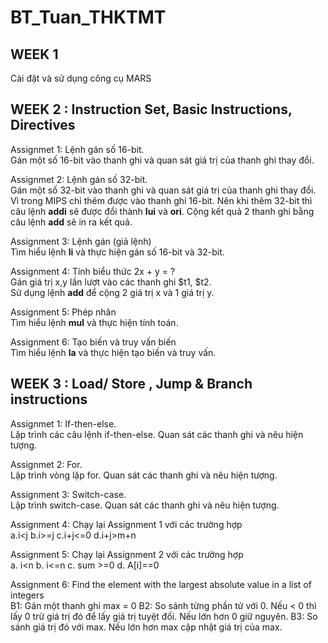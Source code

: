 # BT_Tuan_THKTMT

## WEEK 1
<p> Cài đặt và sử dụng công cụ MARS </p>

## WEEK 2 : Instruction Set, Basic Instructions, Directives
<p> Assignmet 1: Lệnh gán số 16-bit.<br>
  Gán một số 16-bit vào thanh ghi và quan sát giá trị của thanh ghi thay đổi.
</p>

<p> Assignmet 2: Lệnh gán số 32-bit.<br>
  Gán một số 32-bit vào thanh ghi và quan sát giá trị của thanh ghi thay đổi.<br>
  Vì trong MIPS chỉ thêm được vào thanh ghi 16-bit. Nên khi thêm 32-bit thì câu lệnh <b>addi</b> sẽ được đổi thành <b>lui</b> và <b>ori</b>. Cộng kết quả 2 thanh ghi bằng câu lệnh <b>add</b> sẽ in ra kết quả.
</p>

<p> Assignment 3: Lệnh gán (giả lệnh)<br>
  Tìm hiểu lệnh <b>li</b> và thực hiện gán số 16-bit và 32-bit.
</p>

<p> Assignment 4: Tính biểu thức 2x + y = ?<br>
  Gán giá trị x,y lần lượt vào các thanh ghi $t1, $t2.<br>
  Sử dụng lệnh <b>add</b> để cộng 2 giá trị x và 1 giá trị y.
</p>

<p> Assignment 5: Phép nhân<br>
  Tìm hiểu lệnh <b>mul</b> và thực hiện tính toán.
</p>

<p> Assignment 6: Tạo biến và truy vấn biến<br>
  Tìm hiểu lệnh <b>la</b> và thực hiện tạo biến và truy vấn.
</p>

## WEEK 3 : Load/ Store , Jump & Branch instructions
<p> Assignmet 1: If-then-else.<br>
  Lập trình các câu lệnh if-then-else. Quan sát các thanh ghi và nêu hiện tượng.
</p>

<p> Assignmet 2: For.<br>
  Lập trình vòng lặp for. Quan sát các thanh ghi và nêu hiện tượng.
</p>

<p> Assignment 3: Switch-case.<br>
  Lập trình switch-case. Quan sát các thanh ghi và nêu hiện tượng.
</p>

<p> Assignment 4: Chạy lại Assignment 1 với các trường hợp<br>
a.i&lt;j
b.i&gt;=j 
c.i+j&lt;=0 
d.i+j&gt;m+n
</p>

<p> Assignment 5: Chạy lại Assignment 2 với các trường hợp<br>
a. i&lt;n
b. i&lt;=n
c. sum &gt;=0
d. A[i]==0
</p>

<p> Assignment 6: Find the element with the largest absolute value in a list of integers<br>
  B1: Gán một thanh ghi max = 0
  B2: So sánh từng phần tử với 0. Nếu < 0 thì lấy 0 trừ giá trị đó để lấy giá trị tuyệt đối. Nếu lớn hơn 0 giữ nguyên.
  B3: So sánh giá trị đó với max. Nếu lớn hơn max cập nhật giá trị của max.
</p>
